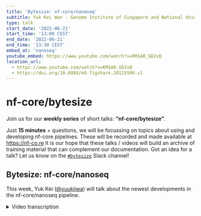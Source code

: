 ```yaml
---
title: 'Bytesize: nf-core/nanoseq'
subtitle: Yuk Kei Wan - Genome Institute of Singapore and National University of Singapore
type: talk
start_date: '2022-06-21'
start_time: '13:00 CEST'
end_date: '2022-06-21'
end_time: '13:30 CEST'
embed_at: 'nanoseq'
youtube_embed: https://www.youtube.com/watch?v=KM1A0_GD2vQ
location_url:
  - https://www.youtube.com/watch?v=KM1A0_GD2vQ
  - https://doi.org/10.6084/m9.figshare.20115506.v1
---
```


# nf-core/bytesize

Join us for our **weekly series** of short talks: **“nf-core/bytesize”**.

Just **15 minutes** + questions, we will be focussing on topics about using and developing nf-core pipelines.
These will be recorded and made available at <https://nf-co.re>
It is our hope that these talks / videos will build an archive of training material that can complement our documentation. Got an idea for a talk? Let us know on the [`#bytesize`](https://nfcore.slack.com/channels/bytesize) Slack channel!

## Bytesize: nf-core/nanoseq

This week, Yuk Kei ([@yuukiiwa](https://github.com/yuukiiwa)) will talk about the newest developments in the nf-core/nanoseq pipeline.

<details markdown="1"><summary>Video transcription</summary>
**Note: The content has been edited for reader-friendliness**

[0:01](https://www.youtube.com/watch?v=KM1A0_GD2vQ&t=1)
Hello, everyone. I'm Franziska Bonath. I'm today's host, and with me is Yuk Kei. She is giving an introduction to nf-core nanoseq. Welcome.

[0:15](https://www.youtube.com/watch?v=KM1A0_GD2vQ&t=15)
Thanks for the introduction. I'm Yuk Kei, and I've been maintaining nanoseq for the past two years since I picked it up from Harshil Patel, Laura Warden, and Chelsea Sawyer, and also training. So I've seen it through its DSL1 days, converted it to the initial DSL2 syntax, and updated it to the newest DSL2 syntax with a lot of help from Chris Hakkaart. Chris is from Seqera lab, and he was previously in the University of Tübingen. If you have any questions on nanoseq, you can always reach out to us.

[1:05](https://www.youtube.com/watch?v=KM1A0_GD2vQ&t=65)
So without further ado, I'll just tell you a little bit about nanoseq. Nf-core nanoseq is a bioinformatics analysis pipeline for nanopore DNA and RNA sequencing data that can be used to perform base calling, demultiplexing, QC alignment, and also downstream analysis. In this bytesize talk, I will briefly introduce you to what is nanopore sequencing and why we need a specific pipeline for nanopore sequencing data. Through Slack channel conversations, I pretty much have found people having trouble understanding how to run nanoseq itself. So I'll just go through the basics for how to run different parts of nanoseq and also talk to you about some latest additions to the pipeline itself, which we are very excited to introduce you to.

[2:08](https://www.youtube.com/watch?v=KM1A0_GD2vQ&t=128)
I don't know how familiar the audience is with nanopore sequencing. Nanopore sequencing is a sequencing technology that's provided by Oxford Nanopore Technologies. There's this string of nucleic acid going through a pore, and this is called the nanopore. As it goes through a pore, current signals are emitted from the nanopore itself. These current signals can be translated into their specific nucleotide bases.

[2:46](https://www.youtube.com/watch?v=KM1A0_GD2vQ&t=166)
Nanopore sequencing most people know as one of the third-generation sequencing technologies, and it outputs long-read. The longest read is around 2.3 megabases. Nanopore sequencing was used in the telomere-to-telomere consortium, which completed the human genome finally. It is also used in identifying RNA isoforms because it can sequence full-length RNAs.

[3:22](https://www.youtube.com/watch?v=KM1A0_GD2vQ&t=202)
Nanopore sequencing is different because it has these kind of current signals that is outputted by the pore. These kind of current signals are not available in other sequencing technologies. With these current signals, one can use machine learning algorithms to extract biological information, such as DNA modifications, RNA modifications, poly-A tail links, and also RNA secondary structure, without having to do extra lab assays.

[4:01](https://www.youtube.com/watch?v=KM1A0_GD2vQ&t=241)
Here's nanoseq. It is relatively convoluted. Chris Hakkaart created this figure, which is so nice. It is color-coded, based on the kind of sample that you have. We have three different subway lines here. For the blue line, there's this DNA sample, and for the green line, you get the direct RNA, and also it's cDNA that's aligned to the genome. The orange line, is the direct RNA that's aligned to the transcriptome. In the subsequent slides, I will just make it bytesized. I will just talk about what kind of stuff we can do with these three lines.

[4:55](https://www.youtube.com/watch?v=KM1A0_GD2vQ&t=295)
For the first part of the pipeline, it involves base-calling, demultiplexing, QC, and also alignment. Base-calling starts from a fast5 directory containing a bunch of fast5 files. For the pipeline input you have to input it with the `--input_path` flag, with the fast5 directory. To correctly base call your sample, you have to specify the flow cell. Demultiplexing can start from either the fast5 directory or the demultiplexed fastq, where if you have a fast5 or a demultiplex fast5, you can demultiplex it with Guppy, and you can output demultiplexed fast5 files with ONT fast5 API. If you have a demultiplexed fastq file, you can demultiplex it with QCAT.

[6:13](https://www.youtube.com/watch?v=KM1A0_GD2vQ&t=373)
You also need to specify the barcode kit in order for it to be demultiplexed correctly. After the demultiplexing of the fast5, we implemented PyCoQC and nanoplot for quality checking the fast5 files. To demultiplex fastq, we have FastQC and also nanoplot for quality checking the fastq files. Alignment can either take in the fastq files from upstream processes or from the user input where the fastq file is already demultiplexed.

[7:06](https://www.youtube.com/watch?v=KM1A0_GD2vQ&t=426)
So for the blue line, which is the DNA, Chris added these DNA variant calling tools for DNA small variant calling and also for structural variant calling. You can choose between medaka and deepvariant for small variant caller. You can choose sniffles and cuteSV for a structural variant caller. The default is medaka for a small variant caller and sniffles for a structural variant caller. If you have more questions, if you have any questions on DNA structural variant calling, you can reach out to Chris. He knows a lot more than I do on this. He is also on the call, so he'll take questions if you are interested in these.

[8:07](https://www.youtube.com/watch?v=KM1A0_GD2vQ&t=487)
For RNA, if you have a cDNA sample or direct RNA sample, and if you align it to the genome, you can do transcript discovery and also quantification. These processes take in a sorted BAM from samtools. The default is BAMBU. BAMBU does both transcript discovery and also quantification. We also have another option, which uses stringtie2 for transcript discovery and featureCounts for quantification. After transcript discovery and quantification, if you have more than one group of samples, you can also do a differential expression analysis on the gene level with DESeq2 and on the transcript level with DEXseq.

[9:05](https://www.youtube.com/watch?v=KM1A0_GD2vQ&t=545)
On the green line, and this is also a new functionality we implemented, we included JAFFAL for detection of RNA fusions. It takes in a fastq file from either the sample sheet, where given that it is demultiplexed, and we can take it from upstream processes. You start from fast5 files or demultiplexed fastq files.

[9:46](https://www.youtube.com/watch?v=KM1A0_GD2vQ&t=586)
The last part of the newest edition of the pipeline is the RNA modification detection. This one is a little different in a sense that per sample, you should have a larger directory. Within the directory itself, you should have fast5 subdirectories and a fastq subdirectory. Within the fast5 subdirectories, you need to include all the fast5 files. In the fastq subdirectory, please only include one base called fastq file. It goes through the alignment to the transcriptome, converts it to BAM, then prior to RNA modification detection, nanopolish is run for segmentation, and if you only have a single sample, you can detect M6A with m6anet, if you have multiple groups of samples, if you want to see the differential modification across the samples, you can run xpore, it does the differential modification analysis.

[11:13](https://www.youtube.com/watch?v=KM1A0_GD2vQ&t=673)
Just to summarize, here is the nanoseq pipeline. There are a lot of tools included, but you don't have to install anything other than nextflow and Docker, Singularity or Conda, depending on whether you are using an AWS cloud or you're using an HPC. With the latest release of nanoseq, it supports DNA variant calling, transcript discovery and quantification, RNA fusion detection, and also RNA modification detection. Thanks for listening, and I'm happy to take any questions.

[11:59](https://www.youtube.com/watch?v=KM1A0_GD2vQ&t=719)
(host) Thank you very much. Am I visible? I have to remove the spotlight. Anyway, I have now allowed everyone to unmute themselves if they want to ask questions. Otherwise, you can also put questions in the chat. There's actually a comment that we have in the chat from Olaitan, sorry if I butchered the name.

(question) He says that t2t completed _a_ human genome and not _the_ human genome. Also he thinks that sniffles2 exists, which is an enhanced caller for structural variants. Have you thought about sniffles2? I know this was not your main part, but...

(Chris, answer) I can probably jump in. I've seen that come out very recently, maybe in the last four months. So sniffles was initially added about 12 months ago. It's the first caller that we were interested in. In my opinion, it's also superseded by QSV, which when we did testing, it was actually the best caller. But in saying that, I haven't actually tested sniffles2 with a full data set, so I can't be sure if it's better or worse, but something we can definitely look into for a quick add in the future.
(speaker) Yeah. Thanks, Chris.

[13:34](https://www.youtube.com/watch?v=KM1A0_GD2vQ&t=814)
(question) Can you hear me? Hi. Thanks. Great talk. My interest lies in mostly native RNA transcriptomics, I wondered if there is a way to add poly-A tail measurements.

(speaker) Yeah, that's on our radar. We actually talk about adding the poly-A tail length detection to it, because one of our lab members actually added the poly-A tail functionality from nanopolish, but I'm looking into TailFinder right now. So yeah. Do you have any specific poly-A tail length prediction tools that you want to add in?

(question cont.) Well, nanopolish2 works really great with the native RNA, and TailFinder can do cDNA, however, it uses CPU, and it's kind of slower if you have a big data set, while nanopolish is much faster to do it, and I think there is a Shiny app where you can visualize it. And one more other thing is while we're at the three prime end, are there any tools available to add to this pathways for alternative polyadenylation characterization of some transcripts?

(speaker) Do you have any tools that you have specifically in mind on poly-A alternative polyadenylation? For long read?

(question cont.) For longer read at the moment, I am just looking at something called LAPA. It's on GitHub. I think the group is still working on a paper, but it's on GitHub. It's long read alternative polyadenylation and they are calling it LAPA.

(speaker) LAPA?

(question cont.) Yeah.

(speaker) I am aware that there are short read polyadenylation tools such as QAPA, Labrad, there are quite a few tools out there that do that. So I'm not exactly sure how translatable those tools are to nanopore reads, and so it will be great if you can suggest several long read tools that we can look into too.

(question cont.) I think there is a long, roundabout way of getting it through FLAIR (Full-Length Alternative Isoform analysis of RNA), and then there is, I think, Tapas has got something, but I think Tapas is more Pacbio orientated.

(speaker) Tapas as of like, because I'm aware of the TPPAS. Because I'm aware of the fact that there's another Tapas, which is TAPAS, all TAPs.

(question cont.) Yeah. No, it's not that one, the thing is this one is I think they've got their own kind of Java user interface, but underneath it, there is a lot of FLAIR and scanT3, that's where it does some of the transcript variants and poly-A detection and finding of A-B-A sites. But it'll complete the pathway quite nicely to take it from everything that you have currently to A-A-P-A and also poly-A tail, I think. Thank you very much.

(speaker) Yes, for sure, thank you for any suggestions.

[17:23](https://www.youtube.com/watch?v=KM1A0_GD2vQ&t=1043)
(comment) Yeah, I think I can just as a follow up to that, that the group that did the TPPAS, they did a very robust, would I call it software now, because I saw the demo by the PI of that group. I mean, it does a lot of things. If you're doing anything isoform related, you just need to, they've done so much work. Since you're doing transcript discovery, you can just figure out a way to maybe find some of the features that they have implemented in things TPPAS or there's another one, ORCAS, where you can integrate into your pipeline since you're already doing transcriptomics and structural variant stuff, you know, with long reads. So that would really help your pipeline to become more robust.

(speaker) Okay, great, thank you, thank you for these suggestions.

[18:18](https://www.youtube.com/watch?v=KM1A0_GD2vQ&t=1098)
(question) There's also another question in the chat, Ido is asking, do you plan to include genome assembly tools to the pipeline?

(answer) We actually talked about this during the lab meeting last week, and we hope to include Raven into the genome assembly, because I suppose it is also nanopore based. We are looking to include that, and do you have any specific tools that you have in mind that you would suggest us to include it into?

(host) Ido, you could also unmute yourself if you wanted to, otherwise you can write in the chat.

(question cont.) Yeah, thanks. Can you hear me? I don't have anything in particular in mind, but you know, just the common pipeline tools, you know, that whether it is in raccoon or nanopolish or, you know. It depends obviously on which organism we 're looking at. I would say the common pipelines that would either take nanopore or reads by itself, or whether taking hybrid, both Illumina and nanopore to do the assemblies. We're just looking at some of the common pipelines. But to put them inside this workflow will make it very easy to use unless there's already a pipeline that exists that is designated for genome assembly.

(answer cont.) Okay, great. Awesome. Yeah, thanks for these suggestions.

[20:16](https://www.youtube.com/watch?v=KM1A0_GD2vQ&t=1216)
(question) There is another question in the chat. What is the best practice process for nanopore sequencing metagenomics?

(comment) That's a complicated question, actually. What's your answer?

(speaker) Yeah, that's a good question.

(comment) I think I can jump in. Somebody did a benchmark of metagenomics tools, and really came up with a conclusion that there is no best. So I think that's the simple answer to that question, because some of the well-established ones didn't even perform well when he did this benchmark, and he presented these at a conference, I think about a month ago, that I was part of, it's a long read conference where they were just doing different kinds of presenting tools and stuff like that. In a way it was, when it came to the metagenomics part, when he did his presentation, there was no best metagenomics tool for long read sequencing.

(speaker) Yeah, interesting.

[21:29](https://www.youtube.com/watch?v=KM1A0_GD2vQ&t=1289)
(question) I have a question for the nf-core core team. Is there a pipeline for metagenomics? I suppose MAC is for metagenomics, right?

(host) Is someone from the core team here?

(answer) I was just checking that. I think there is something that's pretty close. I think in terms of nanoseq, doing metagenomics might be slightly outside the scope. I think one thing we've found developing this pipeline is that it's a bit of a beast already. You know, you could easily split this pipeline into three different pipelines, one's for DNA, one's for standard RNA-Seq, and one for these isoform detection. Yes, we could look at trying to include it, but I think it, personally, I think it might be a step too far, and I am suspicious that there is another pipeline that does some form of metagenomics, but I can't remember the name of it, so please don't quote me on that.

[22:36](https://www.youtube.com/watch?v=KM1A0_GD2vQ&t=1356)
(question) Hi guys, just one more comment or question about including short reads. I think that's what the TPPAS pathway includes, a lot of short reads for transcript variants. It could be beneficial for both the assembly, but also for more complete transcript variants, if there is an option to include Illumina short reads, and obviously it increases some depth if you want to do the DESeq differential expression analysis, because I don't know if the depth is high enough in some of the sequencing. So that's another comment. One more comment is about de-novo modified-based detection with Tombo. Can that be added? I know Tombo is not really... well.

(speaker) Yeah, we are exploring that right now.

(question cont.) Okay. Thank you very much, great work, again, quite excited about this pathway.

[23:43](https://www.youtube.com/watch?v=KM1A0_GD2vQ&t=1423)
(comment) There's a comment in the chat that talks about the scale or the scope of this work you're currently doing. He was just saying that, do you think that this workflow is becoming too big, and I was actually going to say the same thing. So what I was going to say is that you can actually focus for now, maybe, you don't have to take my suggestion, on maybe the RNA-based analysis and just make that as robust as you can, or focus on the DNA-based analysis, and then when you think that one is decent enough in terms of scale, you can then move on to the other one, you know, I think somebody is just making a similar comment.

(speaker) I think that's a good suggestion. I think what Chris and I are a good team, he does the DNA part of it and people from the lab I work at, we do the RNA part of it. I think we also have some concerns about when is the pipeline out of scope, and so definitely that's on our radar to think about. Chris, do you have anything to add?

(Chris) I completely agree. I think initially last year when we started adding all of these new features it made sense because the front end of the pipeline was more or less the same and it made sense to recycle it. But now with a lot of the pipelines building these really awesome subworkflows, which can be shared and integrated multiple pipelines, it would be nice to lean into that side of the community and share what we're doing and be shared with as well. One of the things about nanoseq is that the sample sheet is a little bit atypical in that you can specify genomes for different samples or different genome for different samples and different alignments and things like this. So nanoseq is already coloring a little bit outside the lines of your typical nf-core pipeline. It is something we've spoken about and I think we'll speak about it again very soon about trying to bring it back to that nf-core way of doing things. As a part of that, I could see that we may consider splitting the pipelines. But that's something we'll have to talk about soon, I think.

(speaker) For sure.

(comment cont.) Thank you.

[26:20](https://www.youtube.com/watch?v=KM1A0_GD2vQ&t=1580)
(host) Okay, if there are no more questions at this moment, I thank you again, Yu Kei. I also would to take the chance to thank the Chan Zuckerberg Initiative for funding these talks. If there are any more questions to anyone here, you can always come to the Slack channel for bytesize talks or specifically for nanoseq and ask your questions there and you might get an even more detailed answer. So thank you very much, everyone.

(speaker) Thank you.

</details>
